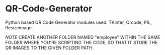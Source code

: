 # QR-Code-Generator
Python based QR Code Generator
modules used: TKinter, Qrcode, PIL, Resizeimage.

*NOTE*
CREATE ANOTHER FOLDER NAMED "employee" WITHIN THE SAME FOLDER WHERE YOU'RE SCRIPTING THE CODE, SO THAT IT STORE THE QR IMAGES TO THE GIVEN FOLDER PATH.
